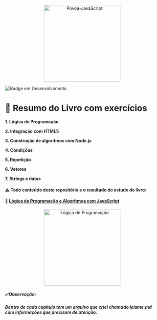 <div align="center">
<img align="center" alt="Povoa-JavaScript" height="250" width="250" src="https://cdn.jsdelivr.net/gh/devicons/devicon@latest/icons/javascript/javascript-original.svg"/>
</div>

![Badge em Desenvolvimento](http://img.shields.io/static/v1?label=STATUS&message=EM%20DESENVOLVIMENTO&color=GREEN&style=for-the-badge)




# :bookmark_tabs: Resumo do Livro com exercícios 

**1. Lógica de Programação**

**2. Integração com HTML5**

**3. Construção de algoritmos com Node.js**

**4. Condições**

**5. Repetição**

**6. Vetores**

**7. Strings e datas**



#### :warning: Todo conteúdo deste repositório e o resultado do estudo do livro:

#### :link: [Lógica de Programação e Algoritmos com JavaScript](https://www.amazon.com.br/L%C3%B3gica-Programa%C3%A7%C3%A3o-Algoritmos-com-JavaScript/dp/6586057906)

<div align="center"><img align="center" alt="Lógica de Programação" width="250" heigth="300" src="https://m.media-amazon.com/images/I/71X7hMhMEUL._SL1500_.jpg"/></div>



##### :white_check_mark:Observação: ​

**_Dentro de cada capítulo tem um arquivo que criei chamado leiame.md com informações que precisam de atenção._**
